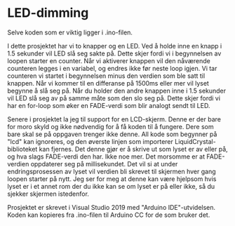 # LED-dimming
Selve koden som er viktig ligger i .ino-filen.

I dette prosjektet har vi to knapper og en LED.
Ved å holde inne en knapp i 1.5 sekunder vil LED slå seg sakte på.
Dette skjer fordi vi i begynnelsen av loopen starter en counter.
Når vi aktiverer knappen vil den nåværende counteren legges i en variabel, og endres ikke før neste loop igjen.
Vi tar counteren vi startet i begynnelsen minus den verdien som ble satt til knappen.
Når vi kommer til en differanse på 1500ms eller mer vil lyset begynne å slå seg på.
Når du holder den andre knappen inne i 1.5 sekunder vil LED slå seg av på samme måte som den slo seg på. 
Dette skjer fordi vi har en for-loop som øker en FADE-verdi som blir analogt sendt til LED.

Senere i prosjektet la jeg til support for en LCD-skjerm.
Denne er der bare for moro skyld og ikke nødvendig for å få koden til å fungere.
Dere som bare skal se på oppgaven trenger ikke denne. All kode som begynner på "lcd" kan ignoreres, 
og den øverste linjen som importerer LiquidCrystal-biblioteket kan fjernes.
Det denne gjør er å skrive ut som lyset er av eller på, og hva slags FADE-verdi den har. Ikke noe mer.
Det morsomme er at FADE-verdien oppdaterer seg på millisekundet.
Det vil si at under endringsprosessen av lyset vil verdien bli skrevet til skjermen hver gang loopen starter på nytt.
Jeg ser for meg at denne kan være hjelpsom hvis lyset er i et annet rom der du ikke kan se om lyset er på eller ikke, 
så du sjekker skjermen istedenfor.

Prosjektet er skrevet i Visual Studio 2019 med "Arduino IDE"-utvidelsen. Koden kan kopieres fra .ino-filen til Arduino CC for de som bruker det.
